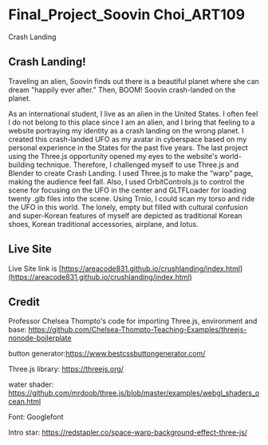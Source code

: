 # Final_Project_Soovin Choi_ART109

Crash Landing

## Crash Landing!

Traveling an alien, Soovin finds out there is a beautiful planet 
where she can dream "happily ever after."
Then, BOOM!
Soovin crash-landed on the planet.
 
As an international student, I live as an alien in the United States. I often feel I do not belong to this place since I am an alien, and I bring that feeling to a website portraying my identity as a crash landing on the wrong planet. I created this crash-landed UFO as my avatar in cyberspace based on my personal experience in the States for the past five years. 
The last project using the Three.js opportunity opened my eyes to the website's world-building technique. Therefore, I challenged myself to use Three.js and Blender to create Crash Landing. I used Three.js to make the “warp” page, making the audience feel fall. Also, I used OrbitControls.js to control the scene for focusing on the UFO in the center and GLTFLoader for loading twenty .glb files into the scene. Using Trnio, I could scan my torso and ride the UFO in this world.
The lonely, empty but filled with cultural confusion and super-Korean features of myself are depicted as traditional Korean shoes, Korean traditional accessories, airplane, and lotus. 



## Live Site

Live Site link is
[https://areacode831.github.io/crushlanding/index.html](https://areacode831.github.io/crushlanding/index.html)


## Credit
Professor Chelsea Thompto's code for importing Three.js, environment and base: https://github.com/Chelsea-Thompto-Teaching-Examples/threejs-nonode-boilerplate

button generator:https://www.bestcssbuttongenerator.com/

Three.js library: https://threejs.org/

water shader: https://github.com/mrdoob/three.js/blob/master/examples/webgl_shaders_ocean.html

Font: Googlefont

Intro star: https://redstapler.co/space-warp-background-effect-three-js/
